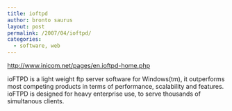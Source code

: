 ```yaml
---
title: ioftpd
author: bronto saurus
layout: post
permalink: /2007/04/ioftpd/
categories:
  - software, web
---
```

<a href="http://www.inicom.net/pages/en.ioftpd-home.php" target="_blank" >http://www.inicom.net/pages/en.ioftpd-home.php</a>

ioFTPD is a light weight ftp server software for Windows(tm), it outperforms most competing products in terms of performance, scalability and features. ioFTPD is designed for heavy enterprise use, to serve thousands of simultanous clients.